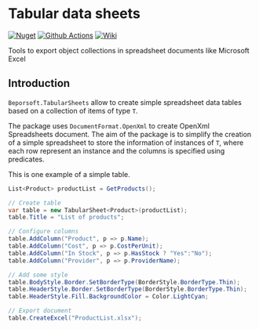 # Tabular data sheets

[![Nuget](https://img.shields.io/nuget/v/Beporsoft.TabularSheets?logo=nuget)](https://www.nuget.org/packages/Beporsoft.TabularSheets/) 
[![Github Actions](https://github.com/bportelalp/Beporsoft.TabularSheets/actions/workflows/dotnet.yml/badge.svg)](https://github.com/bportelalp/Beporsoft.TabularSheets/actions/workflows/dotnet.yml)
[![Wiki](https://img.shields.io/badge/Docs-GitHub%20wiki-brightgreen)](https://github.com/bportelalp/Beporsoft.TabularSheets/wiki)

Tools to export object collections in spreadsheet documents like Microsoft Excel

## Introduction

`Beporsoft.TabularSheets` allow to create simple spreadsheet data tables based on a collection of items of type `T`.

The package uses `DocumentFormat.OpenXml` to create OpenXml Spreadsheets document. The aim of the package is to simplify the creation of a simple spreadsheet to store the information of instances of `T`, where each row represent an instance and the columns is specified using predicates.

This is one example of a simple table.

```csharp
List<Product> productList = GetProducts();

// Create table
var table = new TabularSheet<Product>(productList);
table.Title = "List of products";

// Configure columns
table.AddColumn("Product", p => p.Name);
table.AddColumn("Cost", p => p.CostPerUnit);
table.AddColumn("In Stock", p => p.HasStock ? "Yes":"No");
table.AddColumn("Provider", p => p.ProviderName);

// Add some style
table.BodyStyle.Border.SetBorderType(BorderStyle.BorderType.Thin);
table.HeaderStyle.Border.SetBorderType(BorderStyle.BorderType.Thin);
table.HeaderStyle.Fill.BackgroundColor = Color.LightCyan;

// Export document
table.CreateExcel("ProductList.xlsx");
```
